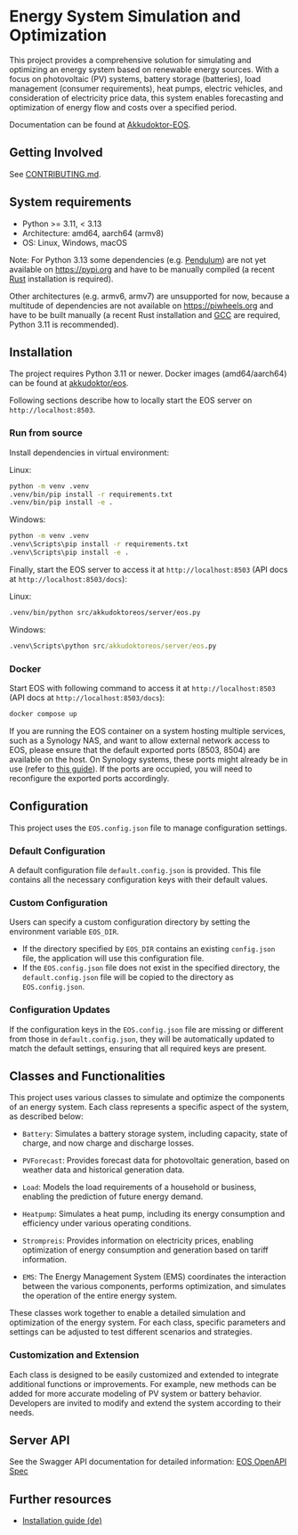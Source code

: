 # Energy System Simulation and Optimization

This project provides a comprehensive solution for simulating and optimizing an energy system based on renewable energy sources. With a focus on photovoltaic (PV) systems, battery storage (batteries), load management (consumer requirements), heat pumps, electric vehicles, and consideration of electricity price data, this system enables forecasting and optimization of energy flow and costs over a specified period.

Documentation can be found at [Akkudoktor-EOS](https://akkudoktor-eos.readthedocs.io/en/latest/).

## Getting Involved

See [CONTRIBUTING.md](CONTRIBUTING.md).

## System requirements

- Python >= 3.11, < 3.13
- Architecture: amd64, aarch64 (armv8)
- OS: Linux, Windows, macOS

Note: For Python 3.13 some dependencies (e.g. [Pendulum](https://github.com/python-pendulum/Pendulum)) are not yet available on https://pypi.org and have to be manually compiled (a recent [Rust](https://www.rust-lang.org/tools/install) installation is required).

Other architectures (e.g. armv6, armv7) are unsupported for now, because a multitude of dependencies are not available on https://piwheels.org and have to be built manually (a recent Rust installation and [GCC](https://gcc.gnu.org/) are required, Python 3.11 is recommended).

## Installation

The project requires Python 3.11 or newer. Docker images (amd64/aarch64) can be found at [akkudoktor/eos](https://hub.docker.com/r/akkudoktor/eos).

Following sections describe how to locally start the EOS server on `http://localhost:8503`.

### Run from source

Install dependencies in virtual environment:

Linux:

```bash
python -m venv .venv
.venv/bin/pip install -r requirements.txt
.venv/bin/pip install -e .
```

Windows:

```cmd
python -m venv .venv
.venv\Scripts\pip install -r requirements.txt
.venv\Scripts\pip install -e .
```

Finally, start the EOS server to access it at `http://localhost:8503` (API docs at `http://localhost:8503/docs`):

Linux:

```bash
.venv/bin/python src/akkudoktoreos/server/eos.py
```

Windows:

```cmd
.venv\Scripts\python src/akkudoktoreos/server/eos.py
```

### Docker

Start EOS with following command to access it at `http://localhost:8503` (API docs at `http://localhost:8503/docs`):

```bash
docker compose up
```

If you are running the EOS container on a system hosting multiple services, such as a Synology NAS, and want to allow external network access to EOS, please ensure that the default exported ports (8503, 8504) are available on the host. On Synology systems, these ports might already be in use (refer to [this guide](https://kb.synology.com/en-me/DSM/tutorial/What_network_ports_are_used_by_Synology_services)). If the ports are occupied, you will need to reconfigure the exported ports accordingly.

## Configuration

This project uses the `EOS.config.json` file to manage configuration settings.

### Default Configuration

A default configuration file `default.config.json` is provided. This file contains all the necessary configuration keys with their default values.

### Custom Configuration

Users can specify a custom configuration directory by setting the environment variable `EOS_DIR`.

- If the directory specified by `EOS_DIR` contains an existing `config.json` file, the application will use this configuration file.
- If the `EOS.config.json` file does not exist in the specified directory, the `default.config.json` file will be copied to the directory as `EOS.config.json`.

### Configuration Updates

If the configuration keys in the `EOS.config.json` file are missing or different from those in `default.config.json`, they will be automatically updated to match the default settings, ensuring that all required keys are present.

## Classes and Functionalities

This project uses various classes to simulate and optimize the components of an energy system. Each class represents a specific aspect of the system, as described below:

- `Battery`: Simulates a battery storage system, including capacity, state of charge, and now charge and discharge losses.

- `PVForecast`: Provides forecast data for photovoltaic generation, based on weather data and historical generation data.

- `Load`: Models the load requirements of a household or business, enabling the prediction of future energy demand.

- `Heatpump`: Simulates a heat pump, including its energy consumption and efficiency under various operating conditions.

- `Strompreis`: Provides information on electricity prices, enabling optimization of energy consumption and generation based on tariff information.

- `EMS`: The Energy Management System (EMS) coordinates the interaction between the various components, performs optimization, and simulates the operation of the entire energy system.

These classes work together to enable a detailed simulation and optimization of the energy system. For each class, specific parameters and settings can be adjusted to test different scenarios and strategies.

### Customization and Extension

Each class is designed to be easily customized and extended to integrate additional functions or improvements. For example, new methods can be added for more accurate modeling of PV system or battery behavior. Developers are invited to modify and extend the system according to their needs.

## Server API

See the Swagger API documentation for detailed information: [EOS OpenAPI Spec](https://petstore3.swagger.io/?url=https://raw.githubusercontent.com/Akkudoktor-EOS/EOS/refs/heads/main/openapi.json)

## Further resources

- [Installation guide (de)](https://meintechblog.de/2024/09/05/andreas-schmitz-joerg-installiert-mein-energieoptimierungssystem/)
